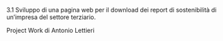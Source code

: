 3.1 Sviluppo di una pagina web per il download dei report di sostenibilità di un’impresa del settore terziario.

Project Work di Antonio Lettieri

